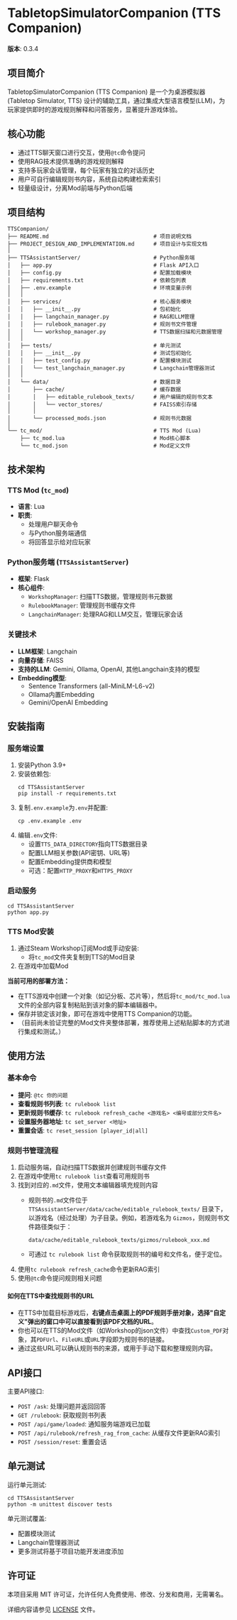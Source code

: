 # TabletopSimulatorCompanion (TTS Companion)

**版本**: 0.3.4

## 项目简介

TabletopSimulatorCompanion (TTS Companion) 是一个为桌游模拟器 (Tabletop Simulator, TTS) 设计的辅助工具，通过集成大型语言模型(LLM)，为玩家提供即时的游戏规则解释和问答服务，显著提升游戏体验。

## 核心功能

- 通过TTS聊天窗口进行交互，使用`@tc`命令提问
- 使用RAG技术提供准确的游戏规则解释
- 支持多玩家会话管理，每个玩家有独立的对话历史
- 用户可自行编辑规则书内容，系统自动构建检索索引
- 轻量级设计，分离Mod前端与Python后端

## 项目结构

```
TTSCompanion/
├── README.md                                 # 项目说明文档
├── PROJECT_DESIGN_AND_IMPLEMENTATION.md      # 项目设计与实现文档
│
├── TTSAssistantServer/                       # Python服务端
│   ├── app.py                                # Flask API入口
│   ├── config.py                             # 配置加载模块
│   ├── requirements.txt                      # 依赖包列表
│   ├── .env.example                          # 环境变量示例
│   │
│   ├── services/                             # 核心服务模块
│   │   ├── __init__.py                       # 包初始化
│   │   ├── langchain_manager.py              # RAG和LLM管理
│   │   ├── rulebook_manager.py               # 规则书文件管理
│   │   └── workshop_manager.py               # TTS数据扫描和元数据管理
│   │
│   ├── tests/                                # 单元测试
│   │   ├── __init__.py                       # 测试包初始化
│   │   ├── test_config.py                    # 配置模块测试
│   │   └── test_langchain_manager.py         # Langchain管理器测试
│   │
│   └── data/                                 # 数据目录
│       ├── cache/                            # 缓存数据
│       │   ├── editable_rulebook_texts/      # 用户编辑的规则书文本
│       │   └── vector_stores/                # FAISS索引存储
│       │
│       └── processed_mods.json               # 规则书元数据
│
└── tc_mod/                                   # TTS Mod (Lua)
    ├── tc_mod.lua                            # Mod核心脚本
    └── tc_mod.json                           # Mod定义文件
```

## 技术架构

### TTS Mod (`tc_mod`)
- **语言**: Lua
- **职责**: 
  - 处理用户聊天命令
  - 与Python服务端通信
  - 将回答显示给对应玩家

### Python服务端 (`TTSAssistantServer`)
- **框架**: Flask
- **核心组件**:
  - `WorkshopManager`: 扫描TTS数据，管理规则书元数据
  - `RulebookManager`: 管理规则书缓存文件
  - `LangchainManager`: 处理RAG和LLM交互，管理玩家会话

### 关键技术
- **LLM框架**: Langchain
- **向量存储**: FAISS
- **支持的LLM**: Gemini, Ollama, OpenAI, 其他Langchain支持的模型
- **Embedding模型**: 
  - Sentence Transformers (all-MiniLM-L6-v2)
  - Ollama内置Embedding
  - Gemini/OpenAI Embedding

## 安装指南

### 服务端设置
1. 安装Python 3.9+
2. 安装依赖包:
   ```
   cd TTSAssistantServer
   pip install -r requirements.txt
   ```
3. 复制`.env.example`为`.env`并配置:
   ```
   cp .env.example .env
   ```
4. 编辑`.env`文件:
   - 设置`TTS_DATA_DIRECTORY`指向TTS数据目录
   - 配置LLM相关参数(API密钥、URL等)
   - 配置Embedding提供商和模型
   - 可选：配置`HTTP_PROXY`和`HTTPS_PROXY`

### 启动服务
```
cd TTSAssistantServer
python app.py
```

### TTS Mod安装
1. 通过Steam Workshop订阅Mod或手动安装:
   - 将`tc_mod`文件夹复制到TTS的Mod目录
2. 在游戏中加载Mod

**当前可用的部署方法：**
- 在TTS游戏中创建一个对象（如记分板、芯片等），然后将`tc_mod/tc_mod.lua`文件的全部内容复制粘贴到该对象的脚本编辑器中。
- 保存并锁定该对象，即可在游戏中使用TTS Companion的功能。
- （目前尚未验证完整的Mod文件夹整体部署，推荐使用上述粘贴脚本的方式进行集成和测试。）

## 使用方法

### 基本命令
- **提问**: `@tc 你的问题`
- **查看规则书列表**: `tc rulebook list`
- **更新规则书缓存**: `tc rulebook refresh_cache <游戏名> <编号或部分文件名>`
- **设置服务器地址**: `tc set_server <地址>`
- **重置会话**: `tc reset_session [player_id|all]`

### 规则书管理流程
1. 启动服务端，自动扫描TTS数据并创建规则书缓存文件
2. 在游戏中使用`tc rulebook list`查看可用规则书
3. 找到对应的`.md`文件，使用文本编辑器填充规则内容
   - 规则书的`.md`文件位于 `TTSAssistantServer/data/cache/editable_rulebook_texts/` 目录下，以游戏名（经过处理）为子目录。例如，若游戏名为 `Gizmos`，则规则书文件路径类似于：
     
     `data/cache/editable_rulebook_texts/gizmos/rulebook_xxx.md`
   - 可通过 `tc rulebook list` 命令获取规则书的编号和文件名，便于定位。
4. 使用`tc rulebook refresh_cache`命令更新RAG索引
5. 使用`@tc`命令提问规则相关问题

#### 如何在TTS中查找规则书的URL
- 在TTS中加载目标游戏后，**右键点击桌面上的PDF规则手册对象，选择"自定义"弹出的窗口中可以直接看到该PDF文档的URL**。
- 你也可以在TTS的Mod文件（如Workshop的json文件）中查找`Custom_PDF`对象，其`PDFUrl`、`FileURL`或`URL`字段即为规则书的链接。
- 通过这些URL可以确认规则书的来源，或用于手动下载和整理规则内容。

## API接口

主要API接口:
- `POST /ask`: 处理问题并返回回答
- `GET /rulebook`: 获取规则书列表
- `POST /api/game/loaded`: 通知服务端游戏已加载
- `POST /api/rulebook/refresh_rag_from_cache`: 从缓存文件更新RAG索引
- `POST /session/reset`: 重置会话

## 单元测试

运行单元测试:
```
cd TTSAssistantServer
python -m unittest discover tests
```

单元测试覆盖:
- 配置模块测试
- Langchain管理器测试
- 更多测试将基于项目功能开发进度添加

## 许可证

本项目采用 MIT 许可证，允许任何人免费使用、修改、分发和商用，无需署名。

详细内容请参见 [LICENSE](./LICENSE) 文件。 